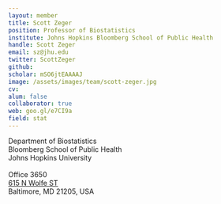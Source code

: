 ```yaml
---
layout: member
title: Scott Zeger
position: Professor of Biostatistics
institute: Johns Hopkins Bloomberg School of Public Health
handle: Scott Zeger
email: sz@jhu.edu
twitter: ScottZeger
github: 
scholar: mSO6jtEAAAAJ
image: /assets/images/team/scott-zeger.jpg
cv: 
alum: false
collaborator: true                               
web: goo.gl/e7CI9a
field: stat
---
```

Department of Biostatistics <br /> 
Bloomberg School of Public Health<br /> 
Johns Hopkins University <br /> 
 <br /> 
Office 3650 <br /> 
[615 N Wolfe ST](https://goo.gl/7O9bZp) <br /> 
Baltimore, MD 21205, USA <br /> 
